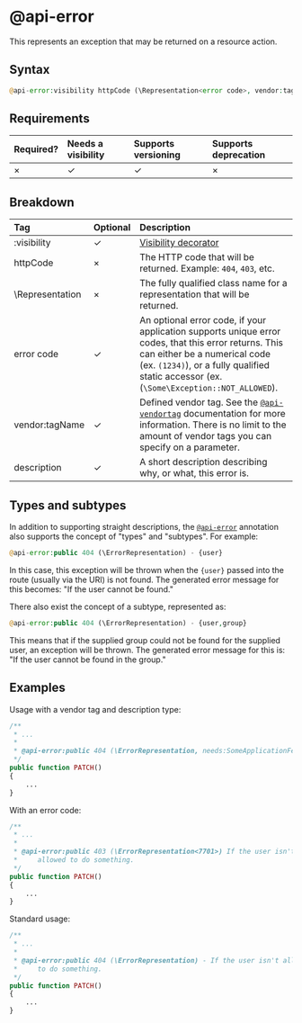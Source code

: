 # @api-error

This represents an exception that may be returned on a resource action.

## Syntax
```php
@api-error:visibility httpCode (\Representation<error code>, vendor:tagName) - description
```

## Requirements
| Required? | Needs a visibility | Supports versioning | Supports deprecation |
| :--- | :--- | :--- | :--- |
| × | ✓ | ✓ | × |

## Breakdown
| Tag | Optional | Description |
| :--- | :--- | :--- |
| :visibility | ✓ | [Visibility decorator](reference/visibility.md) |
| httpCode | × | The HTTP code that will be returned. Example: `404`, `403`, etc. |
| \Representation | × | The fully qualified class name for a representation that will be returned. |
| error code | ✓ | An optional error code, if your application supports unique error codes, that this error returns. This can either be a numerical code (ex. `(1234)`), or a fully qualified static accessor (ex. (`\Some\Exception::NOT_ALLOWED`). |
| vendor:tagName | ✓ | Defined vendor tag. See the [`@api-vendortag`](reference/annotations/vendortag.md) documentation for more information. There is no limit to the amount of vendor tags you can specify on a parameter. |
| description | ✓ | A short description describing why, or what, this error is. |

## Types and subtypes
In addition to supporting straight descriptions, the [`@api-error`](reference/annotations/error.md) annotation also supports the concept of "types" and "subtypes". For example:

```php
@api-error:public 404 (\ErrorRepresentation) - {user}
```

In this case, this exception will be thrown when the `{user}` passed into the route (usually via the URI) is not found. The generated error message for this becomes: "If the user cannot be found."

There also exist the concept of a subtype, represented as:

```php
@api-error:public 404 (\ErrorRepresentation) - {user,group}
```

This means that if the supplied group could not be found for the supplied user, an exception will be thrown. The generated error message for this is: "If the user cannot be found in the group."

## Examples
Usage with a vendor tag and description type:

```php
/**
 * ...
 *
 * @api-error:public 404 (\ErrorRepresentation, needs:SomeApplicationFeature) - {user}
 */
public function PATCH()
{
    ...
}
```

With an error code:

```php
/**
 * ...
 *
 * @api-error:public 403 (\ErrorRepresentation<7701>) If the user isn't
 *     allowed to do something.
 */
public function PATCH()
{
    ...
}
```

Standard usage:

```php
/**
 * ...
 *
 * @api-error:public 404 (\ErrorRepresentation) - If the user isn't allowed
 *     to do something.
 */
public function PATCH()
{
    ...
}
```
